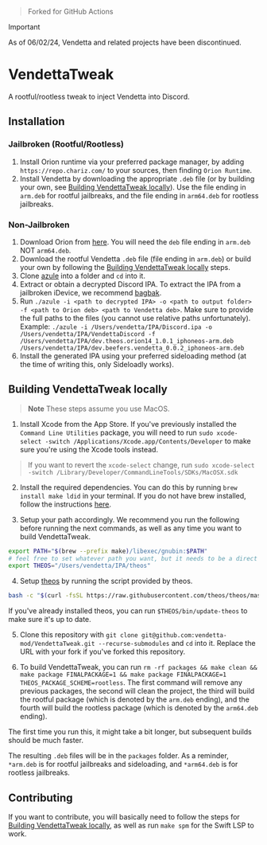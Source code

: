 > Forked for GitHub Actions

> [!IMPORTANT]  
> As of 06/02/24, Vendetta and related projects have been discontinued.

# VendettaTweak

A rootful/rootless tweak to inject Vendetta into Discord.

## Installation

### Jailbroken (Rootful/Rootless)

1. Install Orion runtime via your preferred package manager, by adding `https://repo.chariz.com/` to your sources, then finding `Orion Runtime`.
1. Install Vendetta by downloading the appropriate `.deb` file (or by building your own, see [Building VendettaTweak locally](#building-vendettatweak-locally)). Use the file ending in `arm.deb` for rootful jailbreaks, and the file ending in `arm64.deb` for rootless jailbreaks.

### Non-Jailbroken

1. Download Orion from [here](https://github.com/theos/orion/releases). You will need the `deb` file ending in `arm.deb` NOT `arm64.deb`.
1. Download the rootful Vendetta `.deb` file (file ending in `arm.deb`) or build your own by following the [Building VendettaTweak locally](#building-vendettatweak-locally) steps.
1. Clone [azule](https://github.com/Al4ise/Azule/tree/main) into a folder and `cd` into it.
1. Extract or obtain a decrypted Discord IPA. To extract the IPA from a jailbroken iDevice, we recommend [bagbak](https://github.com/ChiChou/bagbak).
1. Run `./azule -i <path to decrypted IPA> -o <path to output folder> -f <path to Orion deb> <path to Vendetta deb>`. Make sure to provide the full paths to the files (you cannot use relative paths unfortunately). Example: `./azule -i /Users/vendetta/IPA/Discord.ipa -o /Users/vendetta/IPA/VendettaDiscord -f /Users/vendetta/IPA/dev.theos.orion14_1.0.1_iphoneos-arm.deb /Users/vendetta/IPA/dev.beefers.vendetta_0.0.2_iphoneos-arm.deb`
1. Install the generated IPA using your preferred sideloading method (at the time of writing this, only Sideloadly works).

## Building VendettaTweak locally

> **Note**
> These steps assume you use MacOS.

1. Install Xcode from the App Store. If you've previously installed the `Command Line Utilities` package, you will need to run `sudo xcode-select -switch /Applications/Xcode.app/Contents/Developer` to make sure you're using the Xcode tools instead.

> If you want to revert the `xcode-select` change, run `sudo xcode-select -switch /Library/Developer/CommandLineTools/SDKs/MacOSX.sdk`

2. Install the required dependencies. You can do this by running `brew install make ldid` in your terminal. If you do not have brew installed, follow the instructions [here](https://brew.sh/).

3. Setup your path accordingly. We recommend you run the following before running the next commands, as well as any time you want to build VendettaTweak.

```bash
export PATH="$(brew --prefix make)/libexec/gnubin:$PATH"
# feel free to set whatever path you want, but it needs to be a direct path, without relative parts
export THEOS="/Users/vendetta/IPA/theos"
```

4. Setup [theos](https://theos.dev/docs/installation-macos) by running the script provided by theos.

```bash
bash -c "$(curl -fsSL https://raw.githubusercontent.com/theos/theos/master/bin/install-theos)"
```

If you've already installed theos, you can run `$THEOS/bin/update-theos` to make sure it's up to date.

5. Clone this repository with `git clone git@github.com:vendetta-mod/VendettaTweak.git --recurse-submodules` and `cd` into it. Replace the URL with your fork if you've forked this repository.

6. To build VendettaTweak, you can run `rm -rf packages && make clean && make package FINALPACKAGE=1 && make package FINALPACKAGE=1 THEOS_PACKAGE_SCHEME=rootless`. The first command will remove any previous packages, the second will clean the project, the third will build the rootful package (which is denoted by the `arm.deb` ending), and the fourth will build the rootless package (which is denoted by the `arm64.deb` ending).

The first time you run this, it might take a bit longer, but subsequent builds should be much faster.

The resulting `.deb` files will be in the `packages` folder. As a reminder, `*arm.deb` is for rootful jailbreaks and sideloading, and `*arm64.deb` is for rootless jailbreaks.

## Contributing

If you want to contribute, you will basically need to follow the steps for [Building VendettaTweak locally](#building-vendettatweak-locally), as well as run `make spm` for the Swift LSP to work.

<!-- @vladdy was here, battling all these steps so you don't have to. Have fun! :3 -->
